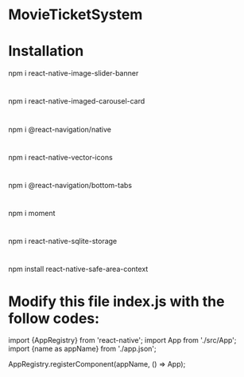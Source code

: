 # MovieTicketSystem

# Installation

npm i react-native-image-slider-banner
#
npm i react-native-imaged-carousel-card
#
npm i @react-navigation/native
#
npm i react-native-vector-icons
#
npm i @react-navigation/bottom-tabs 
#
npm i moment
#
npm i react-native-sqlite-storage
#
npm install react-native-safe-area-context



# Modify this file index.js with the follow codes:

import {AppRegistry} from 'react-native';
import App from './src/App';
import {name as appName} from './app.json';

AppRegistry.registerComponent(appName, () => App);

